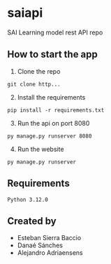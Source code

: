 # saiapi
SAI Learning model rest API repo


## How to start the app
1. Clone the repo
```
git clone http...
```

2. Install the requirements
```
pip install -r requirements.txt
```

3. Run the api on port 8080
```
py manage.py runserver 8080
```

4. Run the website
```
py manage.py runserver
``` 

## Requirements
`Python 3.12.0`

## Created by
- Esteban Sierra Baccio
- Danaé Sánches
- Alejandro Adriaensens 